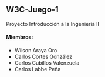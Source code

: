 ## W3C-Juego-1

Proyecto Introducción a la Ingeniería II

#### **Miembros:**
* Wilson Araya Oro
* Carlos Cortes González
* Carlos Cubillos Valenzuela
* Carlos Labbe Peña

